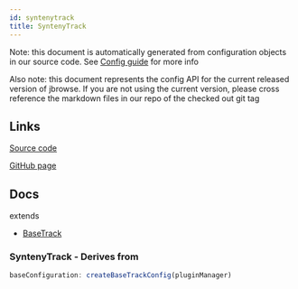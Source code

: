 ```yaml
---
id: syntenytrack
title: SyntenyTrack
---
```


Note: this document is automatically generated from configuration objects in our
source code. See [Config guide](/docs/config_guide) for more info

Also note: this document represents the config API for the current released
version of jbrowse. If you are not using the current version, please cross
reference the markdown files in our repo of the checked out git tag

## Links

[Source code](https://github.com/GMOD/jbrowse-components/blob/main/plugins/linear-comparative-view/src/SyntenyTrack/configSchema.ts)

[GitHub page](https://github.com/GMOD/jbrowse-components/tree/main/website/docs/config/SyntenyTrack.md)

## Docs

extends

- [BaseTrack](../basetrack)

### SyntenyTrack - Derives from

```js
baseConfiguration: createBaseTrackConfig(pluginManager)
```
